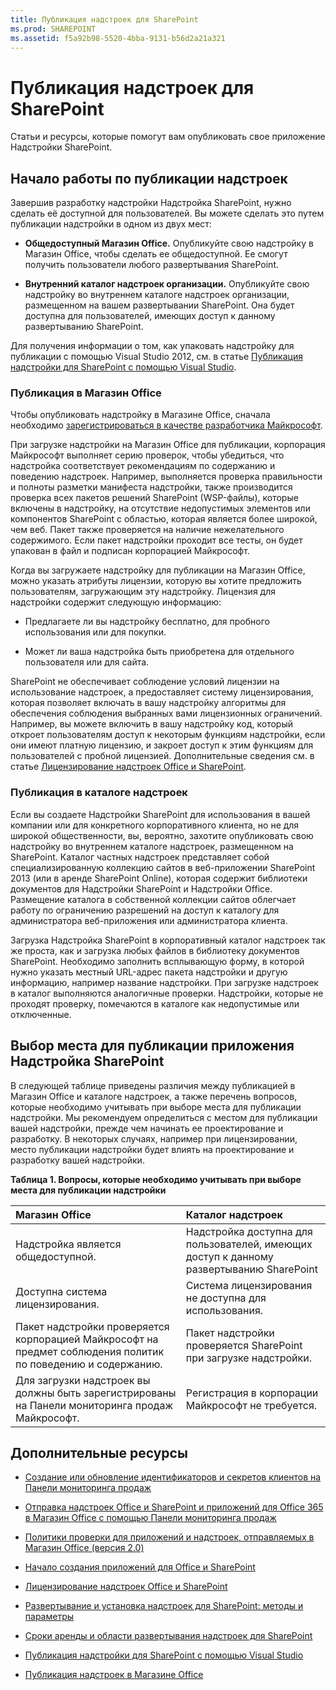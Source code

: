 ```yaml
---
title: Публикация надстроек для SharePoint
ms.prod: SHAREPOINT
ms.assetid: f5a92b98-5520-4bba-9131-b56d2a21a321
---
```



# Публикация надстроек для SharePoint
Статьи и ресурсы, которые помогут вам опубликовать свое приложение Надстройки SharePoint.
## Начало работы по публикации надстроек
<a name="bk_gettingstarted"> </a>

Завершив разработку надстройки Надстройка SharePoint, нужно сделать её доступной для пользователей. Вы можете сделать это путем публикации надстройки в одном из двух мест:




- **Общедоступный Магазин Office.** Опубликуйте свою надстройку в Магазин Office, чтобы сделать ее общедоступной. Ее смогут получить пользователи любого развертывания SharePoint.


- **Внутренний каталог надстроек организации.** Опубликуйте свою надстройку во внутреннем каталоге надстроек организации, размещенном на вашем развертывании SharePoint. Она будет доступна для пользователей, имеющих доступ к данному развертыванию SharePoint.


Для получения информации о том, как упаковать надстройку для публикации с помощью Visual Studio 2012, см. в статье  [Публикация надстройки для SharePoint с помощью Visual Studio](publish-sharepoint-add-ins-by-using-visual-studio.md).




### Публикация в Магазин Office

Чтобы опубликовать надстройку в Магазине Office, сначала необходимо  [зарегистрироваться в качестве разработчика Майкрософт](https://sellerdashboard.microsoft.com/Registration). 



При загрузке надстройки на Магазин Office для публикации, корпорация Майкрософт выполняет серию проверок, чтобы убедиться, что надстройка соответствует рекомендациям по содержанию и поведению надстроек. Например, выполняется проверка правильности и полноты разметки манифеста надстройки, также производится проверка всех пакетов решений SharePoint (WSP-файлы), которые включены в надстройку, на отсутствие недопустимых элементов или компонентов SharePoint с областью, которая является более широкой, чем веб. Пакет также проверяется на наличие нежелательного содержимого. Если пакет надстройки проходит все тесты, он будет упакован в файл и подписан корпорацией Майкрософт.



Когда вы загружаете надстройку для публикации на Магазин Office, можно указать атрибуты лицензии, которую вы хотите предложить пользователям, загружающим эту надстройку. Лицензия для надстройки содержит следующую информацию:




- Предлагаете ли вы надстройку бесплатно, для пробного использования или для покупки.


- Может ли ваша надстройка быть приобретена для отдельного пользователя или для сайта.


SharePoint не обеспечивает соблюдение условий лицензии на использование надстроек, а предоставляет систему лицензирования, которая позволяет включать в вашу надстройку алгоритмы для обеспечения соблюдения выбранных вами лицензионных ограничений. Например, вы можете включить в вашу надстройку код, который откроет пользователям доступ к некоторым функциям надстройки, если они имеют платную лицензию, и закроет доступ к этим функциям для пользователей с пробной лицензией. Дополнительные сведения см. в статье  [Лицензирование надстроек Office и SharePoint](http://msdn.microsoft.com/library/3e0e8ff6-66d6-44ff-b0c2-59108ebd9181%28Office.15%29.aspx).




### Публикация в каталоге надстроек

Если вы создаете Надстройки SharePoint для использования в вашей компании или для конкретного корпоративного клиента, но не для широкой общественности, вы, вероятно, захотите опубликовать свою надстройку во внутреннем каталоге надстроек, размещенном на SharePoint. Каталог частных надстроек представляет собой специализированную коллекцию сайтов в веб-приложении SharePoint 2013 (или в аренде SharePoint Online), которая содержит библиотеки документов для Надстройки SharePoint и Надстройки Office. Размещение каталога в собственной коллекции сайтов облегчает работу по ограничению разрешений на доступ к каталогу для администратора веб-приложения или администратора клиента.



Загрузка Надстройка SharePoint в корпоративный каталог надстроек так же проста, как и загрузка любых файлов в библиотеку документов SharePoint. Необходимо заполнить всплывающую форму, в которой нужно указать местный URL-адрес пакета надстройки и другую информацию, например название надстройки. При загрузке надстроек в каталог выполняются аналогичные проверки. Надстройки, которые не проходят проверку, помечаются в каталоге как недопустимые или отключенные.




## Выбор места для публикации приложения Надстройка SharePoint
<a name="bk_decide"> </a>

В следующей таблице приведены различия между публикацией в Магазин Office и каталоге надстроек, а также перечень вопросов, которые необходимо учитывать при выборе места для публикации надстройки. Мы рекомендуем определиться с местом для публикации вашей надстройки, прежде чем начинать ее проектирование и разработку. В некоторых случаях, например при лицензировании, место публикации надстройки будет влиять на проектирование и разработку вашей надстройки.




**Таблица 1. Вопросы, которые необходимо учитывать при выборе места для публикации надстройки**


|**Магазин Office**|**Каталог надстроек**|
|:-----|:-----|
|Надстройка является общедоступной.  <br/> |Надстройка доступна для пользователей, имеющих доступ к данному развертыванию SharePoint  <br/> |
|Доступна система лицензирования.  <br/> |Система лицензирования не доступна для использования.  <br/> |
|Пакет надстройки проверяется корпорацией Майкрософт на предмет соблюдения политик по поведению и содержанию.  <br/> |Пакет надстройки проверяется SharePoint при загрузке надстройки.  <br/> |
|Для загрузки надстроек вы должны быть зарегистрированы на Панели мониторинга продаж Майкрософт.  <br/> |Регистрация в корпорации Майкрософт не требуется.  <br/> |
 

## Дополнительные ресурсы
<a name="bk_addresources"> </a>


-  [Создание или обновление идентификаторов и секретов клиентов на Панели мониторинга продаж](http://msdn.microsoft.com/library/f7852781-922f-4499-9dd4-c266907a8c14%28Office.15%29.aspx)


-  [Отправка надстроек Office и SharePoint и приложений для Office 365 в Магазин Office с помощью Панели мониторинга продаж](http://msdn.microsoft.com/library/260ef238-0be4-42d6-ba15-1249a8e2ff12%28Office.15%29.aspx)


-  [Политики проверки для приложений и надстроек, отправляемых в Магазин Office (версия 2.0)](http://msdn.microsoft.com/library/cd90836a-523e-42f5-ab02-5123cdf9fefe%28Office.15%29.aspx)


-  [Начало создания приложений для Office и SharePoint](http://msdn.microsoft.com/library/187f8c8c-1b15-471c-80b5-69a40e67deea%28Office.15%29.aspx)


-  [Лицензирование надстроек Office и SharePoint](http://msdn.microsoft.com/library/3e0e8ff6-66d6-44ff-b0c2-59108ebd9181%28Office.15%29.aspx)


-  [Развертывание и установка надстроек для SharePoint: методы и параметры](deploying-and-installing-sharepoint-add-ins-methods-and-options.md)


-  [Сроки аренды и области развертывания надстроек для SharePoint](tenancies-and-deployment-scopes-for-sharepoint-add-ins.md)


-  [Публикация надстройки для SharePoint с помощью Visual Studio](publish-sharepoint-add-ins-by-using-visual-studio.md)


-  [Публикация надстроек в Магазине Office](http://social.msdn.microsoft.com/Forums/ru-RU/officestore)



